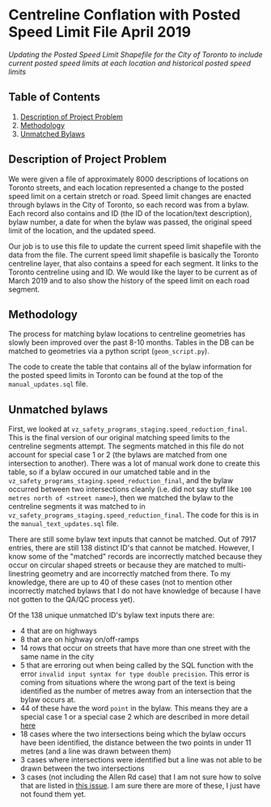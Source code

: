# Centreline Conflation with Posted Speed Limit File April 2019


*Updating the Posted Speed Limit Shapefile for the City of Toronto to include current posted speed limits at each location and historical posted speed limits*

## Table of Contents
1. [Description of Project Problem](#description-of-project-problem)
2. [Methodology](#Methodology)
3. [Unmatched Bylaws](#unmatched-bylaws)

## Description of Project Problem

We were given a file of approximately 8000 descriptions of locations on Toronto streets, 
and each location represented a change to the posted speed limit on a certain stretch or road. 
Speed limit changes are enacted through bylaws in the City of Toronto, so each record was from a bylaw.
Each record also contains and ID (the ID of the location/text description), bylaw number, 
a date for when the bylaw was passed, the original speed limit of the location, and the updated speed.

Our job is to use this file to update the current speed limit shapefile with the data from the file. 
The current speed limit shapefile is basically the Toronto centreline layer, that also contains a speed for each segment. 
It links to the Toronto centreline using and ID. We would like the layer to be current as of March 2019 
and to also show the history of the speed limit on each road segment.

## Methodology

The process for matching bylaw locations to centreline geometries has slowly been improved over the past 8-10 months. 
Tables in the DB can be matched to geometries via a python script (`geom_script.py`). 

The code to create the table that contains all of the bylaw information for the posted speed limits in Toronto can be found at the top of the `manual_updates.sql` file.

## Unmatched bylaws

First, we looked at `vz_safety_programs_staging.speed_reduction_final`. This is the final version of our original  matching speed limits to the centreline segments attempt. The segments matched in this file do not account for special case 1 or 2 (the bylaws are matched from one intersection to another). There was a lot of manual work done to create this table, so if a bylaw occured in our umatched table and in the `vz_safety_programs_staging.speed_reduction_final`, and the bylaw occurred between two intersections cleanly (i.e. did not say stuff like `100 metres north of <street name>`), then we matched the bylaw to the centreline segments it was matched to in `vz_safety_programs_staging.speed_reduction_final`. The code for this is in the `manual_text_updates.sql` file.

There are still some bylaw text inputs that cannot be matched. Out of 7917 entries, there are still 138 distinct ID's that cannot be matched. 
However, I know some of the "matched" records are incorrectly matched because they occur on circular shaped streets or because they are matched to multi-linestring geometry and are incorrectly matched from there. 
To my knowledge, there are up to 40 of these cases (not to mention other incorrectly matched bylaws that I do not have knowledge of because I have not gotten to the QA/QC process yet). 


Of the 138 unique unmatched ID's bylaw text inputs there are: 
- 4 that are on highways
- 8 that are on highway on/off-ramps
- 14 rows that occur on streets that have more than one street with the same name in the city
- 5 that are erroring out when being called by the SQL function with the error `invalid input syntax for type double precision`. 
This error is coming from situations where the wrong part of the text is being identified as the number of metres away from an intersection that the bylaw occurs at.
- 44 of these have the word `point` in the bylaw. This means they are a special case 1 or a special case 2 which are described in more detail [here](https://github.com/CityofToronto/bdit_vz_programs/tree/master/safety_zones/commuity_safety_zone_bylaws#special-cases)
- 18 cases where the two intersections being which the bylaw occurs have been identified, the distance between the two points in under 11 metres (and a line was drawn between them)
- 3 cases where intersections were identified but a line was not able to be drawn between the two intersections
- 3 cases (not including the Allen Rd case) that I am not sure how to solve that are listed in [this issue](https://github.com/CityofToronto/bdit_data-sources/issues/188). I am sure there are more of these, I just have not found them yet. 
